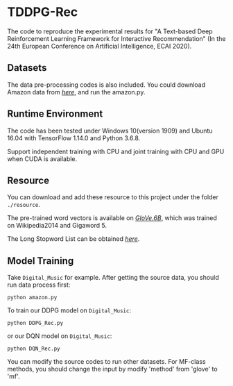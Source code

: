 # TDDPG-Rec
The code to reproduce the experimental results for "A Text-based Deep Reinforcement Learning Framework for Interactive Recommendation" (In the 24th European Conference on Artificial Intelligence, ECAI 2020).

## Datasets
The data pre-processing codes is also included. You could download Amazon data from *[here](http://snap.stanford.edu/data/amazon/productGraph/categoryFiles)*, and run the amazon.py.

## Runtime Environment
The code has been tested under Windows 10(version 1909) and Ubuntu 16.04 with TensorFlow 1.14.0 and Python 3.6.8.

Support independent training with CPU and joint training with CPU and GPU when CUDA is available.

## Resource
You can download and add these resource to this project under the folder `./resource`.

The pre-trained word vectors is available on *[GloVe.6B](http://nlp.stanford.edu/data/glove.6B.zip)*, which was trained on Wikipedia2014 and Gigaword 5.

The Long Stopword List can be obtained *[here](https://www.ranks.nl/stopwords)*.

## Model Training
Take `Digital_Music` for example. After getting the source data, you should run data process first:

```
python amazon.py 
```

To train our DDPG model on `Digital_Music`: 

```
python DDPG_Rec.py 
```

or our DQN model on `Digital_Music`:

```
python DQN_Rec.py
``` 

You can modify the source codes to run other datasets. For MF-class methods, you should change the input by modify 'method' from 'glove' to 'mf'.
